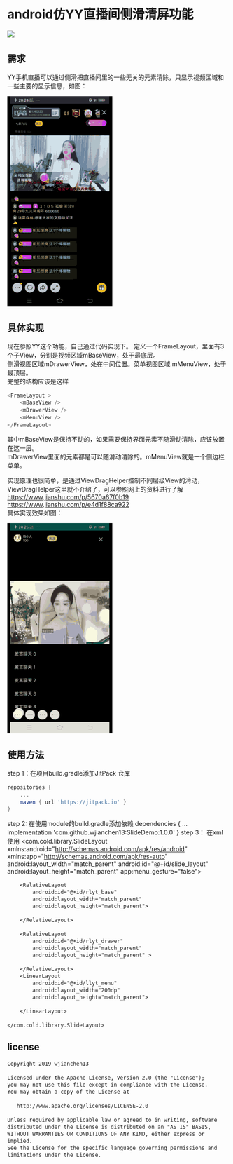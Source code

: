 # android仿YY直播间侧滑清屏功能

[![](https://jitpack.io/v/wjianchen13/SlideDemo.svg)](https://jitpack.io/#wjianchen13/SlideDemo)

## 需求
YY手机直播可以通过侧滑把直播间里的一些无关的元素清除，只显示视频区域和一些主要的显示信息，如图：

![YY](./docs/images/YY.gif)

## 具体实现
现在参照YY这个功能，自己通过代码实现下。
定义一个FrameLayout，里面有3个子View，分别是视频区域mBaseView，处于最底层。<br>
侧滑视图区域mDrawerView，处在中间位置。菜单视图区域 mMenuView，处于最顶层。<br>
完整的结构应该是这样
```Java
<FrameLayout >
    <mBaseView />
    <mDrawerView />
    <mMenuView />
</FrameLayout>
```

其中mBaseView是保持不动的，如果需要保持界面元素不随滑动清除，应该放置在这一层。<br>
mDrawerView里面的元素都是可以随滑动清除的。mMenuView就是一个侧边栏菜单。

实现原理也很简单，是通过ViewDragHelper控制不同层级View的滑动，ViewDragHelper这里就不介绍了，可以参照网上的资料进行了解<br>
https://www.jianshu.com/p/5670a67f0b19<br>
https://www.jianshu.com/p/e4d1f88ca922<br>
具体实现效果如图：

![YY](./docs/images/demo.gif)

## 使用方法

step 1：在项目build.gradle添加JitPack 仓库

```Groovy
repositories {
    ...
    maven { url 'https://jitpack.io' }
}
```

step 2:
    在使用module的build.gradle添加依赖
    dependencies {
        ...
        implementation 'com.github.wjianchen13:SlideDemo:1.0.0'
    }
step 3：
    在xml使用
    <?xml version="1.0" encoding="utf-8"?>
    <com.cold.library.SlideLayout xmlns:android="http://schemas.android.com/apk/res/android"
        xmlns:app="http://schemas.android.com/apk/res-auto"
        android:layout_width="match_parent"
        android:id="@+id/slide_layout"
        android:layout_height="match_parent"
        app:menu_gesture="false">

        <RelativeLayout
            android:id="@+id/rlyt_base"
            android:layout_width="match_parent"
            android:layout_height="match_parent">

        </RelativeLayout>

        <RelativeLayout
            android:id="@+id/rlyt_drawer"
            android:layout_width="match_parent"
            android:layout_height="match_parent" >

        </RelativeLayout>
        <LinearLayout
            android:id="@+id/llyt_menu"
            android:layout_width="200dp"
            android:layout_height="match_parent">

        </LinearLayout>

    </com.cold.library.SlideLayout>

## license

    Copyright 2019 wjianchen13

    Licensed under the Apache License, Version 2.0 (the "License");
    you may not use this file except in compliance with the License.
    You may obtain a copy of the License at

       http://www.apache.org/licenses/LICENSE-2.0

    Unless required by applicable law or agreed to in writing, software
    distributed under the License is distributed on an "AS IS" BASIS,
    WITHOUT WARRANTIES OR CONDITIONS OF ANY KIND, either express or implied.
    See the License for the specific language governing permissions and
    limitations under the License.









